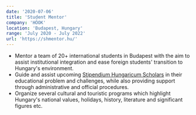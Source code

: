 ```yaml
---
date: '2020-07-06'
title: 'Student Mentor'
company: 'HÖOK'
location: 'Budapest, Hungary'
range: 'July 2020 - July 2022'
url: 'https://shmentor.hu/'
---
```


- Mentor a team of 20+ international students in Budapest with the aim to assist institutional integration and ease foreign students' transition to Hungary's environment.
- Guide and assist upcoming <span style="color:#64ffda"> <a href="https://stipendiumhungaricum.hu/" target="_blank" rel="noreferrer">Stipendium Hungaricum Scholars</a></span> in their educational problem and challenges, while also providing support through administrative and official procedures.
- Organize several cultural and touristic programs which highlight Hungary's national values, holidays, history, literature and significant figures etc.
